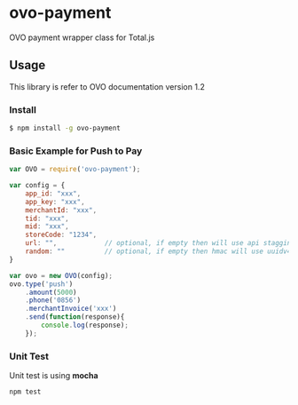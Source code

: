 # ovo-payment
OVO payment wrapper class for Total.js

## Usage
This library is refer to OVO documentation version 1.2

### Install
```bash
$ npm install -g ovo-payment
```

### Basic Example for Push to Pay
```javascript
var OVO = require('ovo-payment');

var config = {
    app_id: "xxx",
    app_key: "xxx",
    merchantId: "xxx",
    tid: "xxx",
    mid: "xxx",
    storeCode: "1234",
    url: "",            // optional, if empty then will use api stagging url address
    random: ""          // optional, if empty then hmac will use uuidv4()
}

var ovo = new OVO(config);
ovo.type('push')
    .amount(5000)
    .phone('0856')
    .merchantInvoice('xxx')
    .send(function(response){
        console.log(response);
    });
```

### Unit Test
Unit test is using **mocha**
```
npm test
```